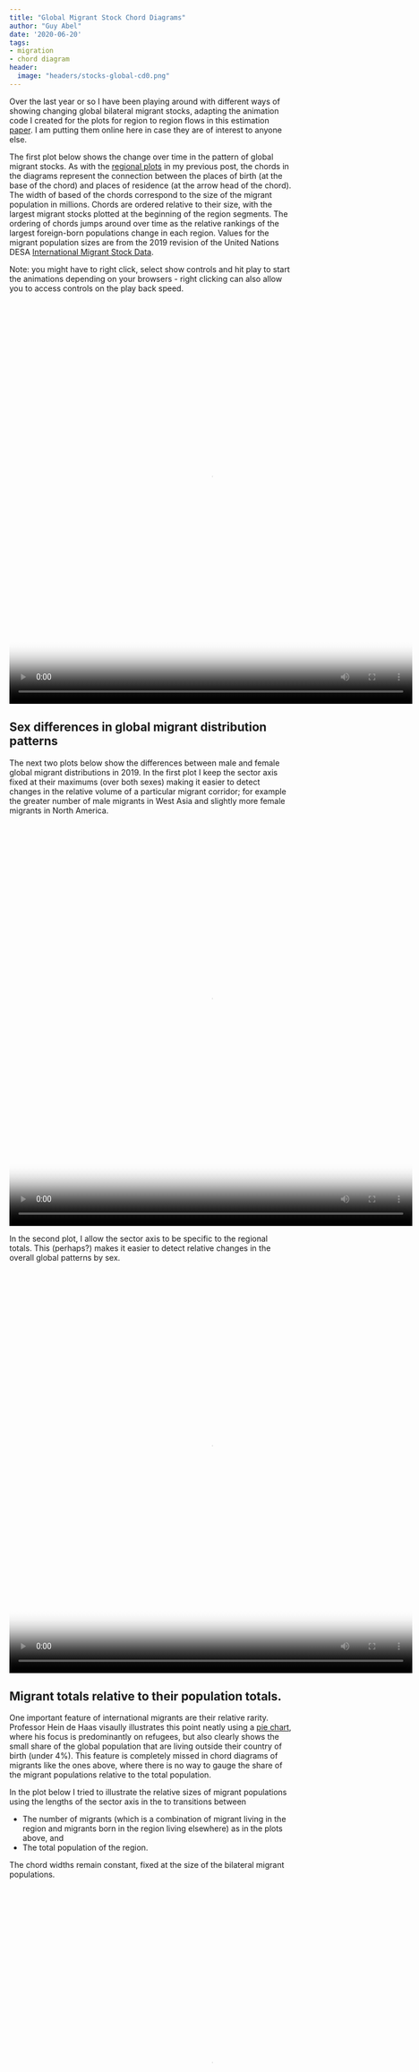 ```yaml
---
title: "Global Migrant Stock Chord Diagrams"
author: "Guy Abel"
date: '2020-06-20'
tags:
- migration
- chord diagram
header:
  image: "headers/stocks-global-cd0.png"
---
```


Over the last year or so I have been playing around with different ways of showing changing global bilateral migrant stocks, adapting the animation code I created for the plots for region to region flows in this estimation [paper](https://www.nature.com/articles/s41597-019-0089-3). I am putting them online here in case they are of interest to anyone else.

The first plot below shows the change over time in the pattern of global migrant stocks. As with the [regional plots](http://guyabel.com/post/migrant-stock-chord-digrams) in my previous post, the chords in the diagrams represent the connection between the places of birth (at the base of the chord) and places of residence (at the arrow head of the chord). The width of based of the chords correspond to the size of the migrant population in millions. Chords are ordered relative to their size, with the largest migrant stocks plotted at the beginning of the region segments. The ordering of chords jumps around over time as the relative rankings of the largest foreign-born populations change in each region. Values for the migrant population sizes are from the 2019 revision of the United Nations DESA [International Migrant Stock Data](https://www.un.org/en/development/desa/population/migration/data/estimates2/estimates19.asp). 

Note: you might have to right click, select show controls and hit play to start the animations depending on your browsers - right clicking can also allow you to access controls on the play back speed.

<video loop="loop" width="720" height="720" poster="/img/ims-abel-global.png" controls>
  <source src="/img/ims-abel-global.mp4" type="video/mp4" />
</video>

## <a id="Sex"></a> Sex differences in global migrant distribution patterns

The next two plots below show the differences between male and female global migrant distributions in 2019. In the first plot I keep the sector axis fixed at their maximums (over both sexes) making it easier to detect changes in the relative volume of a particular migrant corridor; for example the greater number of male migrants in West Asia and slightly more female migrants in North America.

<video loop="loop" width="720" height="720" poster="/img/ims-abel-sex1.png" controls>
  <source src="/img/ims-abel-sex1.mp4" type="video/mp4" />
</video>

In the second plot, I allow the sector axis to be specific to the regional totals. This (perhaps?) makes it easier to detect relative changes in the overall global patterns by sex. 

<video loop="loop" width="720" height="720" poster="/img/ims-abel-sex2.png" controls>
  <source src="/img/ims-abel-sex2.mp4" type="video/mp4" />
</video>


## <a id="population"></a> Migrant totals relative to their population totals.
 
One important feature of international migrants are their relative rarity. Professor Hein de Haas visaully illustrates this point neatly using a [pie chart](http://heindehaas.blogspot.com/2016/08/refugees-small-and-relatively-stable.html), where his focus is predominantly on refugees, but also clearly shows the small share of the global population that are living outside their country of birth (under 4%). This feature is completely missed in chord diagrams of migrants like the ones above, where there is no way to gauge the share of the migrant populations relative to the total population. 

In the plot below I tried to illustrate the relative sizes of migrant populations using the lengths of the sector axis in the to transitions between 

  - The number of migrants (which is a combination of migrant living in the region and migrants born in the region living elsewhere) as in the plots above, and  
  - The total population of the region.
    
The chord widths remain constant, fixed at the size of the bilateral migrant populations.

<video loop="loop" width="720" height="720" poster="/img/ims-abel-pop.png" controls>
  <source src="/img/ims-abel-pop.mp4" type="video/mp4" />
</video>


## R Code

These plots were all produced in R, primarily using the `chordDiagram()` function in the  [circlize](https://jokergoo.github.io/circlize_book/book/the-chorddiagram-function.html) package. A while ago I wrote a [post](http://guyabel.com/post/animated-directional-chord-diagrams) with more details on creating animated chord diagrams. The specific code for the plots above gets a bit overwhelming (and is poorly commented) so I am hesitant to put it on Github, especially becuase the more complicated parts for defining the lines for the global regions can now be done much more easily using the new `group` argument in the `chordDiagram()` function, as descirbed in a recent [post](https://jokergoo.github.io/2020/06/08/multiple-group-chord-diagram/) by Zuguang Gu.
